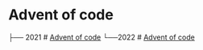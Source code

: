# Advent of code

├── 2021 # [Advent of code](https://adventofcode.com/2021)
└──2022 # [Advent of code](https://adventofcode.com/2022)
